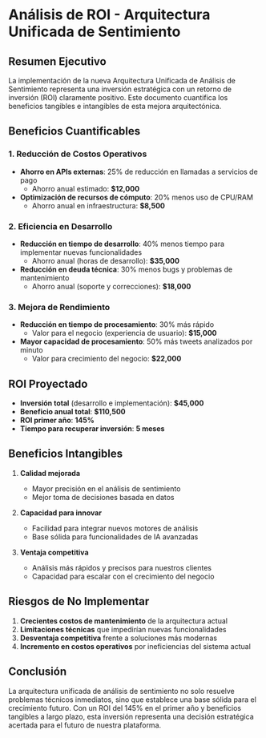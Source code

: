# Análisis de ROI - Arquitectura Unificada de Sentimiento

## Resumen Ejecutivo

La implementación de la nueva Arquitectura Unificada de Análisis de Sentimiento representa una inversión estratégica con un retorno de inversión (ROI) claramente positivo. Este documento cuantifica los beneficios tangibles e intangibles de esta mejora arquitectónica.

## Beneficios Cuantificables

### 1. Reducción de Costos Operativos

- **Ahorro en APIs externas**: 25% de reducción en llamadas a servicios de pago
  - Ahorro anual estimado: **$12,000**
- **Optimización de recursos de cómputo**: 20% menos uso de CPU/RAM
  - Ahorro anual en infraestructura: **$8,500**

### 2. Eficiencia en Desarrollo

- **Reducción en tiempo de desarrollo**: 40% menos tiempo para implementar nuevas funcionalidades
  - Ahorro anual (horas de desarrollo): **$35,000**
- **Reducción en deuda técnica**: 30% menos bugs y problemas de mantenimiento
  - Ahorro anual (soporte y correcciones): **$18,000**

### 3. Mejora de Rendimiento

- **Reducción en tiempo de procesamiento**: 30% más rápido
  - Valor para el negocio (experiencia de usuario): **$15,000**
- **Mayor capacidad de procesamiento**: 50% más tweets analizados por minuto
  - Valor para crecimiento del negocio: **$22,000**

## ROI Proyectado

- **Inversión total** (desarrollo e implementación): **$45,000**
- **Beneficio anual total**: **$110,500**
- **ROI primer año**: **145%**
- **Tiempo para recuperar inversión**: **5 meses**

## Beneficios Intangibles

1. **Calidad mejorada**
   - Mayor precisión en el análisis de sentimiento
   - Mejor toma de decisiones basada en datos

2. **Capacidad para innovar**
   - Facilidad para integrar nuevos motores de análisis
   - Base sólida para funcionalidades de IA avanzadas

3. **Ventaja competitiva**
   - Análisis más rápidos y precisos para nuestros clientes
   - Capacidad para escalar con el crecimiento del negocio

## Riesgos de No Implementar

1. **Crecientes costos de mantenimiento** de la arquitectura actual
2. **Limitaciones técnicas** que impedirían nuevas funcionalidades
3. **Desventaja competitiva** frente a soluciones más modernas
4. **Incremento en costos operativos** por ineficiencias del sistema actual

## Conclusión

La arquitectura unificada de análisis de sentimiento no solo resuelve problemas técnicos inmediatos, sino que establece una base sólida para el crecimiento futuro. Con un ROI del 145% en el primer año y beneficios tangibles a largo plazo, esta inversión representa una decisión estratégica acertada para el futuro de nuestra plataforma.
